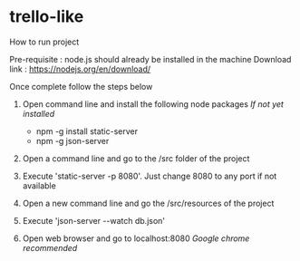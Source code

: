 # trello-like

How to run project

Pre-requisite : node.js should already be installed in the machine
Download link : https://nodejs.org/en/download/

Once complete follow the steps below

1. Open command line and install the following node packages *If not yet installed*
	- npm -g install static-server
	- npm -g json-server

2. Open a command line and go to the /src folder of the project

3. Execute 'static-server -p 8080'. Just change 8080 to any port if not available

4. Open a new command line and go the /src/resources of the project

5. Execute 'json-server --watch db.json'

6. Open web browser and go to localhost:8080 *Google chrome recommended*